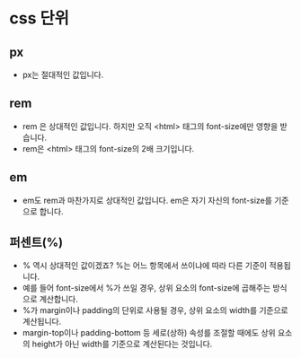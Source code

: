 # css 단위

## px

- px는 절대적인 값입니다.

## rem

- rem 은 상대적인 값입니다. 하지만 오직 \<html> 태그의 font-size에만 영향을 받습니다.
- rem은 \<html> 태그의 font-size의 2배 크기입니다.

## em

- em도 rem과 마찬가지로 상대적인 값입니다. em은 자기 자신의 font-size를 기준으로 합니다.

## 퍼센트(%)

- % 역시 상대적인 값이겠죠? %는 어느 항목에서 쓰이냐에 따라 다른 기준이 적용됩니다.
- 예를 들어 font-size에서 %가 쓰일 경우, 상위 요소의 font-size에 곱해주는 방식으로 계산합니다.<br>
- %가 margin이나 padding의 단위로 사용될 경우, 상위 요소의 width를 기준으로 계산됩니다.<br>
- margin-top이나 padding-bottom 등 세로(상하) 속성를 조절할 때에도 상위 요소의 height가 아닌 width를 기준으로 계산된다는 것입니다.